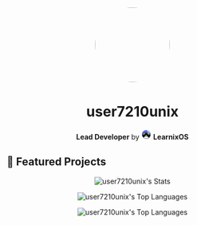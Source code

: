 <div align="center">
  <img src="https://avatars.githubusercontent.com/u/184499117?v=4" width="150" height="150" style="border-radius:50%">
  <h1>user7210unix</h1>
  <p>
    <strong>Lead Developer</strong> by 
    <img src="https://raw.githubusercontent.com/LearnixOS/learnixos.github.io/main/assets/images/logo.png" width="20" height="20"> 
    <strong>LearnixOS</strong>
  </p>
</div>



## 🌟 Featured Projects

<div align="center">

![user7210unix's Stats](https://github-readme-stats.vercel.app/api?username=user7210unix&theme=vue&show_icons=true&hide_border=false&count_private=false)

![user7210unix's Top Languages](https://github-readme-stats.vercel.app/api/top-langs/?username=user7210unix&theme=vue&show_icons=true&hide_border=false&layout=compact)

![user7210unix's Top Languages](https://github-readme-stats.vercel.app/api/top-langs/?username=user7210unix&theme=vue&show_icons=true&hide_border=false&layout=compact)

</div>
